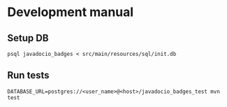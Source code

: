 Development manual
==

Setup DB
--

```
psql javadocio_badges < src/main/resources/sql/init.db
```

Run tests
--

```
DATABASE_URL=postgres://<user_name>@<host>/javadocio_badges_test mvn test
```

